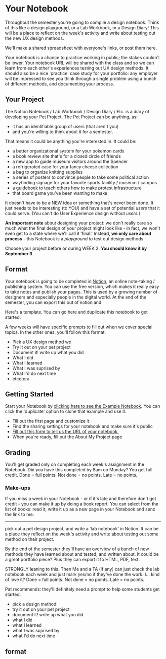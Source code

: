 # Your Notebook

Throughout the semester you're going to compile a design notebook. Think of this like a design playground, or a Lab Workbook, or a Design Diary! This will be a place to reflect on the week's activity and write about testing out the new UX design methods.

We'll make a shared spreadsheet with everyone's links, or post them here.

Your notebook is a chance to practice working in public; the stakes couldn't be lower. Your notebook URL will be shared with the class and so we can learn from each other's experiences testing out UX design methods. It should also be a nice 'practice' case study for your portfolio: any employer will be impressed to see you think through a single problem using a bunch of different methods, and documenting your process.

## Your Project

The Notion Notebook / Lab Workbook / Design Diary / Etc. is a diary of developing your Pet Project. The Pet Project can be anything, as:

- it has an identifiable group of users (that aren't you)
- and you're willing to think about it for a semester.

That means it could be anything you're interested in. It could be:

- a better organizational system for your pokemon cards
- a book review site that's for a closed circle of friends
- a new app to guide museum visitors around the Spencer
- a refrigerated case for your fancy cheese collection
- a bag to organize knitting supplies
- a series of posters to convince people to take some political action
- wayfinding signage for your favorite sports facility / museum / campus
- a guidebook to teach others how to make protest infrastructure
- that board game you've been wanting to make

It doesn't have to be a NEW idea or something that's never been done. It just needs to be interesting (to YOU) and have a set of potential *users* that it could serve. (You can't do User Experience design without *users.*)

**An important note** about designing your project: we don't really care so much what the final design of your project might look like - in fact, we won't even get to a state where we'll call it 'final.' Instead, **we only care about process** - this Notebook is a *playground* to test out design methods.

Choose your project before or during WEEK 2. **You should know it by September 3.**

## Format

Your notebook is going to be completed in <a href="#">Notion</a>, an online note-taking / publishing system. You can use the free version, which makes it really easy to take notes and publish your pages. This is used by a growing number of designers and especially people in the digital world. At the end of the semester, you can export this out of notion and

Here's a template. You can go here and duplicate this notebook to get started.

A few weeks will have specific prompts to fill out when we cover special topics. In the other ones, you'll follow this format.

- Pick a UX design method we
- Try it out on your pet project
- Document it! write up what you did
 - What I did
 - What I learned
 - What I was suprised by
 - What I'd do next time
 - etcetera

## Getting Started

Start your Notebook by <a href="https://www.notion.so/WEEK-1-Getting-Started-be68f94a1707445b80e2b117041754b0">clicking here to see the Example Notebook</a>.  You can click the 'duplicate' option to clone that example and use it.

- Fill out the first page and customize it
- Find the sharing settings for your notebook and make sure it's public
- <a href="https://forms.gle/ZXSWPTZjKbbs8bEF9">Fill out this form to tell us the URL of your notebook.</a> 
- When you're ready, fill out the About My Project page

## Grading

You'll get graded only on completing each week's assignment in the Notebook. Did you have this completed by 8am on Monday? You get full credit. Done = full points. Not done = no points. Late = no points.

### Make-ups

If you miss a week in your Notebook - or if it's late and therefore don't get credit - you can make it up by doing a book report. You can select from the list of books: read it, write it up as a new page in your Notebook and send the link to me.


----
pick out a pet design project, and write a 'lab notebook' in Notion. It can be a place they reflect on the week's activity and write about testing out some method on their project.

By the end of the semester they'll have an overview of a bunch of new methods they have learned about and tested, and written about.
It could be a great portfolio piece? Plus they can export it to HTML, PDF, text.

STRONGLY leaning to this.
Then Me and a TA (if any) can just check the lab notebook each week and just mark yes/no if they've done the work. I... kind of love it?  Done = full points. Not done = no points. Late = no points.

Pat recommends: they'll definitely need a prompt to help some students get started.

- pick a design method
- try it out on your pet project
- document it! write up what you did
 - what I did
 - what I learned
 - what I was suprised by
 - what I'd do next time

 ## format
